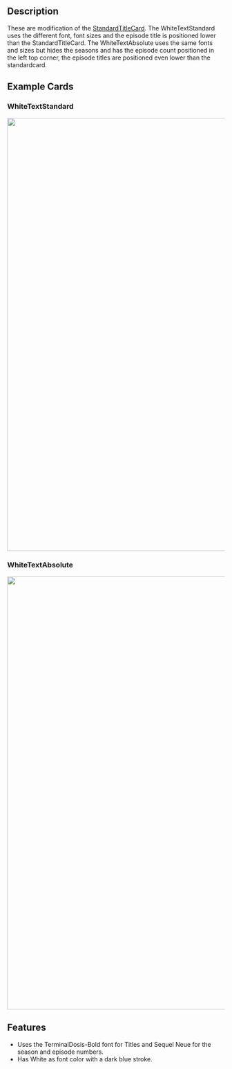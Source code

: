 ## Description

These are modification of the [StandardTitleCard](https://github.com/CollinHeist/TitleCardMaker/wiki/StandardTitleCard). The WhiteTextStandard uses the different font, font sizes and the episode title is positioned lower than the StandardTitleCard. The WhiteTextAbsolute uses the same fonts and sizes but hides the seasons and has the episode count positioned in the left top corner, the episode titles are positioned even lower than the standardcard.

## Example Cards

### WhiteTextStandard

<img src="https://github.com/Wdvh/TitleCardMaker-CardTypes/blob/4f174f4e284bcf30f350309917cc0109fd60454d/Wdvh/standardcard/standardcardpreview.jpg" width="1000"/>

### WhiteTextAbsolute

<img src="https://github.com/Wdvh/TitleCardMaker-CardTypes/blob/4f174f4e284bcf30f350309917cc0109fd60454d/Wdvh/absolutecard/absolutecardpreview.jpg" width="1000"/>

## Features

- Uses the TerminalDosis-Bold font for Titles and Sequel Neue for the season and episode numbers.
- Has White as font color with a dark blue stroke.
